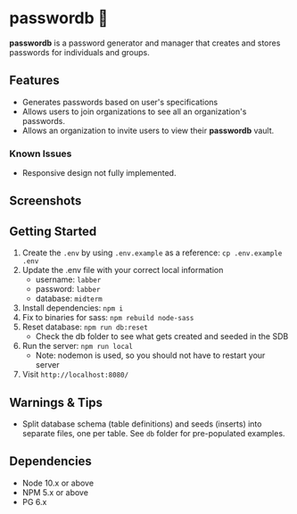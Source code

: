 # passwordb 🔑

**passwordb** is a password generator and manager that creates and stores passwords for individuals and groups.

## Features
- Generates passwords based on user's specifications
- Allows users to join organizations to see all an organization's passwords.
- Allows an organization to invite users to view their **passwordb** vault.

### Known Issues
- Responsive design not fully implemented.

## Screenshots

## Getting Started

1. Create the `.env` by using `.env.example` as a reference: `cp .env.example .env`
2. Update the .env file with your correct local information 
     - username: `labber` 
     - password: `labber` 
     - database: `midterm`
3. Install dependencies: `npm i`
4. Fix to binaries for sass: `npm rebuild node-sass`
5. Reset database: `npm run db:reset`
     - Check the db folder to see what gets created and seeded in the SDB
7. Run the server: `npm run local`
     - Note: nodemon is used, so you should not have to restart your server
8. Visit `http://localhost:8080/`

## Warnings & Tips

- Split database schema (table definitions) and seeds (inserts) into separate files, one per table. See `db` folder for pre-populated examples. 
  
## Dependencies

- Node 10.x or above
- NPM 5.x or above
- PG 6.x



